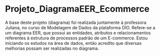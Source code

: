 # Projeto_DiagramaEER_Ecommerce
A base deste projeto (diagrama) foi realizada juntamente à professora Juliana, no curso de Modelagem de Dados da plataforma DIO. Refere-se a um diagrama EER, que possui as entidades, atributos e relacionamentos referentes à estrutura de processos padrão de um E-commerce.
Estou iniciando os estudos na área de dados, então acredito que diversas melhorias possam ser realizadas no diagrama.
